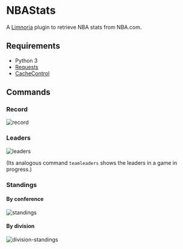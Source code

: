 # NBAStats

A [Limnoria](https://github.com/ProgVal/Limnoria) plugin to retrieve NBA stats from NBA.com.

## Requirements
* Python 3
* [Requests](http://docs.python-requests.org/en/master/)
* [CacheControl](https://cachecontrol.readthedocs.io/en/latest/)

## Commands
### Record
![record](https://cloud.githubusercontent.com/assets/11447309/24166897/9fb95c1e-0e53-11e7-9b6a-6c6ed2ebecab.png)

### Leaders
![leaders](https://cloud.githubusercontent.com/assets/11447309/24166896/9fb932ac-0e53-11e7-9f39-08c76a579e9d.png)

(Its analogous command `teamleaders` shows the leaders in a game in progress.)

### Standings
#### By conference
![standings](https://cloud.githubusercontent.com/assets/11447309/24166898/9fede9a2-0e53-11e7-8b93-fff785683c18.png)
#### By division
![division-standings](https://cloud.githubusercontent.com/assets/11447309/24166899/9feefce8-0e53-11e7-885f-b1a0f4db4ce3.png)

